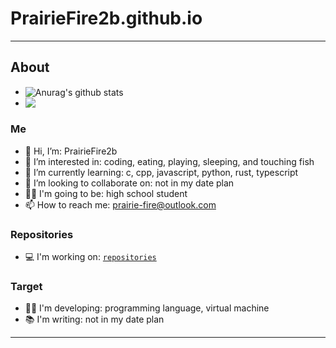 # PrairieFire2b.github.io
------

## About

- <img align="center" src="https://github-readme-stats.vercel.app/api?username=PrairieFire2b&show_icons=true&theme=buefy&hide_rank=true" alt="Anurag's github stats" /> 
- <img align="top" src="https://github-readme-stats.vercel.app/api/top-langs/?username=PrairieFire2b&layout=compact&theme=buefy&layout=compact" />

### Me
- 👋 Hi, I’m: PrairieFire2b
- 👀 I’m interested in: coding, eating, playing, sleeping, and touching fish
- 🌱 I’m currently learning: c, cpp, javascript, python, rust, typescript
- 💞️ I’m looking to collaborate on: not in my date plan
- 👨‍🎓 I'm going to be: high school student
- 📫 How to reach me: prairie-fire@outlook.com

### Repositories
- 💻 I'm working on: [`repositories`](repositories.md)

### Target
- 👨‍💻 I'm developing: programming language, virtual machine
- 📚 I'm writing: not in my date plan

------
